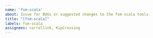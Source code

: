 ```yaml
---
name: 'fsm-scala'
about: Issue for BUGs or suggested changes to the fsm-scala tools
title: "[fsm-scala]"
labels: fsm-scala
assignees: correllink, KipCrossing
---
```

